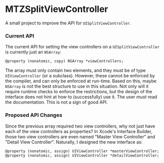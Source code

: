 # MTZSplitViewController

A small project to improve the API for `UISplitViewController`.


### Current API

The current API for setting the view controllers on a `UISplitViewController` is currently just an `NSArray`:

```objc
@property (nonatomic, copy) NSArray *viewControllers;
```

The array must only contain two elements, and they must be of type `UIViewController` (or a subclass). However, these cannot be enforced by the compiler, and can only be enforced at run-time. Based on this, maybe `NSArray` is not the best structure to use in this situation. Not only will it require runtime checks to enforce the restrictions, but the design of the interface does not hint at how to (successfully) use it. The user *must* read the documentation. This is not a sign of good API.


### Proposed API Changes

Since the previous array required two view controllers, why not just have each of the view controllers as properties? In Xcode's Interface Builder, those two view controllers are even named "Master View Controller" and "Detail View Controller". Naturally, I designed the new interface as:

```objc
@property (nonatomic, assign) UIViewController *masterViewController;
@property (nonatomic, assign) UIViewController *detailViewController;
```
